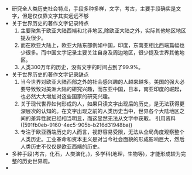 - 研究全人类历史社会特点，手段多种多样，文字，考古，主要手段确实是文字，但是仅仅靠文字其实远远不够
- 关于世界历史的著作文字记录特点
  1. 主要聚焦于欧亚大陆西端和北非地区,除欧亚大陆之外，实际其他地区地区提及很少。
  2. 而在欧亚大陆上，欧亚大陆东部例如中国，印度，东南亚相比西端篇幅也少很多。而中国文字记录主要关注自身及周边地区，很少提及世界其他地区。
  3. 人类300万年的历史，没有文字的时间占到了99.9%。
- 关于世界历史的著作文字记录缺点
  1. 当今世界对欧亚大陆西部之外的社会感兴趣的人越来越多。美国的强大必要导致致对美洲大陆的研究兴趣，而东亚中国，日本，南亚印度的崛起，也必然大大增加对这些国家的研究兴趣。
  2. 关于现代世界如何形成的人，如果只读文字出现后的历史，是无法获得更深层次的认知的。在文字出现之前的人类历史当中，世界各个大陆地区之间的差异性就已经相当明显，而这显然无法从文字中获取。
  引用资料 ((591fb0eb-9160-4ec5-905b-b216d31948ba)) 
  3. 专注于欧亚西端历史的人而言，视野容易受限，无法从全局角度观察整个人类历史。工业革命和资本主义是对当今社会面貌的形成影响巨大，然后人类历史不仅仅是欧亚西端的历史。
- 多种手段(考古，化石，人类演化，)，多学科(地理，生物等)，才能形成较为完整的历史世界观。
-